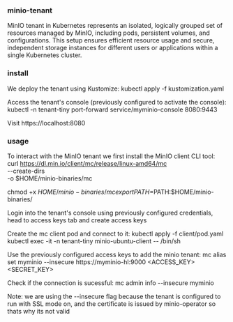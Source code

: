 ### minio-tenant
MinIO tenant in Kubernetes represents an isolated, logically grouped set of resources managed by MinIO, including pods, persistent volumes, and configurations. This setup ensures efficient resource usage and secure, independent storage instances for different users or applications within a single Kubernetes cluster.

### install
We deploy the tenant using Kustomize:
kubectl apply -f kustomization.yaml

Access the tenant's console (previously configured to activate the console):
kubectl -n tenant-tiny port-forward service/myminio-console 8080:9443

Visit https://localhost:8080

### usage
To interact with the MinIO tenant we first install the MinIO client CLI tool:
curl https://dl.min.io/client/mc/release/linux-amd64/mc \
  --create-dirs \
  -o $HOME/minio-binaries/mc

chmod +x $HOME/minio-binaries/mc
export PATH=$PATH:$HOME/minio-binaries/

Login into the tenant's console using previously configured credentials, head to access keys tab and create access keys

Create the mc client pod and connect to it:
kubectl apply -f client/pod.yaml
kubectl exec -it -n tenant-tiny minio-ubuntu-client -- /bin/sh

Use the previously configured access keys to add the minio tenant:
mc alias set myminio --insecure https://myminio-hl:9000 <ACCESS_KEY> <SECRET_KEY>

Check if the connection is sucessful:
mc admin info --insecure myminio

Note: we are using the --insecure flag because the tenant is configured to run with SSL mode on, and the certificate is issued by minio-operator so thats why its not valid
